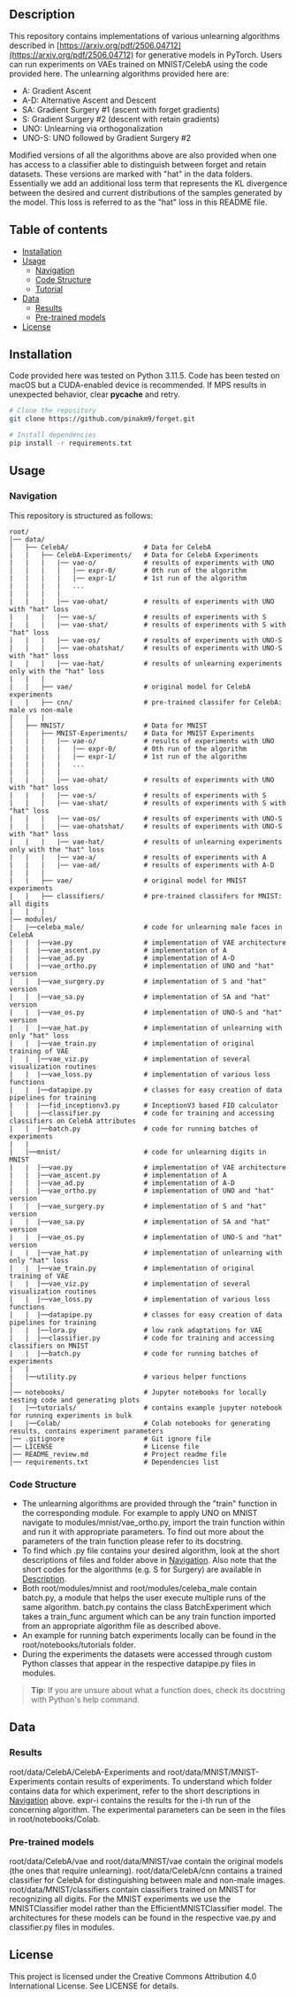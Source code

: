 ## Description
This repository contains implementations of various unlearning algorithms described in [https://arxiv.org/pdf/2506.04712](https://arxiv.org/pdf/2506.04712) for generative models in PyTorch. Users can run experiments on VAEs trained on MNIST/CelebA using the code provided here. The unlearning algorithms provided here are:
- A: Gradient Ascent 
- A-D: Alternative Ascent and Descent
- SA: Gradient Surgery #1 (ascent with forget gradients)
- S: Gradient Surgery #2 (descent with retain gradients)
- UNO: Unlearning via orthogonalization
- UNO-S: UNO followed by Gradient Surgery #2

Modified versions of all the algorithms above are also provided when one has access to a classifier able to distinguish between forget and retain datasets. These versions are marked with "hat" in the data folders. Essentially we add an additional loss term that represents the KL divergence between the desired and current distributions of the samples generated by the model. This loss is referred to as the "hat" loss in this README file.

## Table of contents
- [Installation](#installation)
- [Usage](#usage)
    - [Navigation](#navigation)
    - [Code Structure](#code)
    - [Tutorial](#tutorial)
- [Data](#data)
    - [Results](#results)
    - [Pre-trained models](#pretrained)
- [License](#license)



## Installation
Code provided here was tested on Python 3.11.5. Code has been tested on macOS but a CUDA-enabled device is recommended. If MPS results in unexpected behavior, clear __pycache__ and retry.
```sh
# Clone the repository
git clone https://github.com/pinakm9/forget.git

# Install dependencies
pip install -r requirements.txt 
```


## Usage
### Navigation
This repository is structured as follows:
```plaintext 
root/
│── data/                  
│   ├── CelebA/                   # Data for CelebA
|   |   ├── CelebA-Experiments/   # Data for CelebA Experiments
|   |   |   |── vae-o/            # results of experiments with UNO
|   |   |   |   |── expr-0/       # 0th run of the algorithm
|   |   |   |   |── expr-1/       # 1st run of the algorithm 
|   |   |   |   ...                 
|   |   |   |
|   |   |   |── vae-ohat/         # results of experiments with UNO with "hat" loss
|   |   |   |── vae-s/            # results of experiments with S 
|   |   |   |── vae-shat/         # results of experiments with S with "hat" loss
|   |   |   |── vae-os/           # results of experiments with UNO-S
|   |   |   |── vae-ohatshat/     # results of experiments with UNO-S with "hat" loss
|   |   |   |── vae-hat/          # results of unlearning experiments only with the "hat" loss
|   |   |
|   |   ├── vae/                  # original model for CelebA experiments
|   |   ├── cnn/                  # pre-trained classifer for CelebA: male vs non-male
|   |   |               
│   ├── MNIST/                    # Data for MNIST
|   |   ├── MNIST-Experiments/    # Data for MNIST Experiments
|   |   |   |── vae-o/            # results of experiments with UNO
|   |   |   |   |── expr-0/       # 0th run of the algorithm
|   |   |   |   |── expr-1/       # 1st run of the algorithm 
|   |   |   |   ...                 
|   |   |   |
|   |   |   |── vae-ohat/         # results of experiments with UNO with "hat" loss
|   |   |   |── vae-s/            # results of experiments with S 
|   |   |   |── vae-shat/         # results of experiments with S with "hat" loss
|   |   |   |── vae-os/           # results of experiments with UNO-S
|   |   |   |── vae-ohatshat/     # results of experiments with UNO-S with "hat" loss
|   |   |   |── vae-hat/          # results of unlearning experiments only with the "hat" loss
|   |   |   |── vae-a/            # results of experiments with A
|   |   |   |── vae-ad/           # results of experiments with A-D
|   |   |
|   |   ├── vae/                  # original model for MNIST experiments
|   |   ├── classifiers/          # pre-trained classifers for MNIST: all digits
|   |   |               
|── modules/
|   |──celeba_male/               # code for unlearning male faces in CelebA
|   |  |──vae.py                  # implementation of VAE architecture
|   |  |──vae_ascent.py           # implementation of A
|   |  |──vae_ad.py               # implementation of A-D
|   |  |──vae_ortho.py            # implementation of UNO and "hat" version
|   |  |──vae_surgery.py          # implementation of S and "hat" version
|   |  |──vae_sa.py               # implementation of SA and "hat" version
|   |  |──vae_os.py               # implementation of UNO-S and "hat" version
|   |  |──vae_hat.py              # implementation of unlearning with only "hat" loss
|   |  |──vae_train.py            # implementation of original training of VAE
|   |  |──vae_viz.py              # implementation of several visualization routines
|   |  |──vae_loss.py             # implementation of various loss functions
|   |  |──datapipe.py             # classes for easy creation of data pipelines for training
|   |  |──fid_inceptionv3.py      # InceptionV3 based FID calculator
|   |  |──classifier.py           # code for training and accessing classifiers on CelebA attributes
|   |  |──batch.py                # code for running batches of experiments
|   |
|   |──mnist/                     # code for unlearning digits in MNIST
|   |  |──vae.py                  # implementation of VAE architecture
|   |  |──vae_ascent.py           # implementation of A
|   |  |──vae_ad.py               # implementation of A-D
|   |  |──vae_ortho.py            # implementation of UNO and "hat" version
|   |  |──vae_surgery.py          # implementation of S and "hat" version
|   |  |──vae_sa.py               # implementation of SA and "hat" version
|   |  |──vae_os.py               # implementation of UNO-S and "hat" version
|   |  |──vae_hat.py              # implementation of unlearning with only "hat" loss
|   |  |──vae_train.py            # implementation of original training of VAE
|   |  |──vae_viz.py              # implementation of several visualization routines
|   |  |──vae_loss.py             # implementation of various loss functions
|   |  |──datapipe.py             # classes for easy creation of data pipelines for training
|   |  |──lora.py                 # low rank adaptations for VAE
|   |  |──classifier.py           # code for training and accessing classifiers on MNIST
|   |  |──batch.py                # code for running batches of experiments
|   |
|   |──utility.py                 # various helper functions
|   
│── notebooks/                    # Jupyter notebooks for locally testing code and generating plots
|   |──tutorials/                 # contains example jupyter notebook for running experiments in bulk
|   |──Colab/                     # Colab notebooks for generating results, contains experiment parameters
│── .gitignore                    # Git ignore file
│── LICENSE                       # License file
│── README_review.md              # Project readme file
│── requirements.txt              # Dependencies list
```
### Code Structure
- The unlearning algorithms are provided through the "train" function in the corresponding module. For example to apply UNO on MNIST navigate to modules/mnist/vae_ortho.py, import the train function within and run it with appropriate parameters. To find out more about the parameters of the train function please refer to its docstring.  
- To find which .py file contains your desired algorithm, look at the short descriptions of files and folder above in [Navigation](#navigation). Also note that the short codes for the algorithms (e.g. S for Surgery) are available in [Description](#description).
- Both root/modules/mnist and root/modules/celeba_male contain batch.py, a module that helps the user execute multiple runs of the same algorithm. batch.py contains the class BatchExperiment which takes a train_func argument which can be any train function imported from an appropriate algorithm file as described above.
- An example for running batch experiments locally can be found in the root/notebooks/tutorials folder.
- During the experiments the datasets were accessed through custom Python classes that appear in the respective datapipe.py files in modules.

>**Tip**: If you are unsure about what a function does, check its docstring with Python's help command.

## Data
### Results
root/data/CelebA/CelebA-Experiments and root/data/MNIST/MNIST-Experiments contain results of experiments. To understand which folder contains data for which experiment, refer to the short descriptions in [Navigation](#navigation) above. expr-i contains the results for the i-th run of the concerning algorithm. The experimental parameters can be seen in the files in root/notebooks/Colab.

### Pre-trained models
root/data/CelebA/vae and root/data/MNIST/vae contain the original models (the ones that require unlearning). root/data/CelebA/cnn contains a trained classifier for CelebA for distinguishing between male and non-male images. root/data/MNIST/classifiers contain classifiers trained on MNIST for recognizing all digits. For the MNIST experiments we use the MNISTClassifier model rather than the EfficientMNISTClassifier model. The architectures for these models can be found in the respective vae.py and classifier.py files in modules.

## License
This project is licensed under the Creative Commons Attribution 4.0 International License. See LICENSE for details.